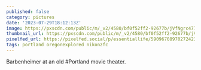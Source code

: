 ```yaml
---
published: false
category: pictures
date: '2023-07-29T18:12:13Z'
image: https://pxscdn.com/public/m/_v2/4580/bf0f52ff2-92677b/jVfNgrc477pk/O2FLtidlf7WADYoj88x9fbgM5sZwJ5d32NQspkc8.jpg
thumbnail_url: https://pxscdn.com/public/m/_v2/4580/bf0f52ff2-92677b/jVfNgrc477pk/O2FLtidlf7WADYoj88x9fbgM5sZwJ5d32NQspkc8_thumb.jpg
pixelfed_url: https://pixelfed.social/p/essentiallife/590967089702724233
tags: portland oregonexplored nikonzfc
---
```


Barbenheimer at an old #Portland movie theater.